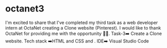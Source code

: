 # octanet3
I'm excited to share that I've completed my third task as a web developer intern at OctaNet creating a Clone website (Pinterest). I would like to thank OctaNet for providing me with the opportunity 👩‍💻. Task-3➡️ Create a Clone website. Tech stack ➡️HTML and CSS and . IDE➡️ Visual Studio Code
